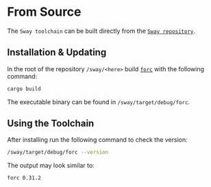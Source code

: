 # From Source

The `Sway toolchain` can be built directly from the [`Sway repository`](https://github.com/FuelLabs/sway).

## Installation & Updating

In the root of the repository `/sway/<here>` build [`forc`](../../forc/commands/index.md) with the following command:

```bash
cargo build
```

The executable binary can be found in `/sway/target/debug/forc`.

## Using the Toolchain

After installing run the following command to check the version:

```bash
/sway/target/debug/forc --version
```

The output may look similar to:

```bash
forc 0.31.2
```
